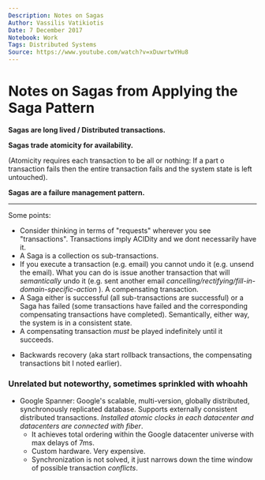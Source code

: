 ```yaml
---
Description: Notes on Sagas
Author: Vassilis Vatikiotis
Date: 7 December 2017
Notebook: Work
Tags: Distributed Systems
Source: https://www.youtube.com/watch?v=xDuwrtwYHu8
---
```


# Notes on Sagas from Applying the Saga Pattern

**Sagas are long lived / Distributed transactions.**

**Sagas trade atomicity for availability.**

(Atomicity requires each transaction to be all or nothing: If a part o
transaction fails then the entire transaction fails and the system state is left
untouched).

**Sagas are a failure management pattern.**

---

Some points:

* Consider thinking in terms of "requests" wherever you see "transactions".
  Transactions imply ACIDity and we dont necessarily have it.
* A Saga is a collection os sub-transactions.
* If you execute a transaction (e.g. email) you cannot undo it (e.g. unsend the
  email). What you can do is issue another transaction that will _semantically_
  undo it (e.g. sent another email
  _cancelling/rectifying/fill-in-domain-specific-action_ ). A compensating
  transaction.
* A Saga either is successful (all sub-transactions are successful) or a Saga
  has failed (some transactions have failed and the corresponding compensating
  transactions have completed). Semantically, either way, the system is in a
  consistent state.
* A compensating transaction _must_ be played indefinitely until it succeeds.

- Backwards recovery (aka start rollback transactions, the compensating
  transactions bit I noted earlier).

### Unrelated but noteworthy, sometimes sprinkled with whoahh

* Google Spanner: Google's scalable, multi-version, globally distributed,
  synchronously replicated database. Supports externally consistent distributed
  transactions. _Installed atomic clocks in each datacenter and datacenters are
  connected with fiber_.
  * It achieves total ordering within the Google datacenter universe with max
    delays of 7ms.
  * Custom hardware. Very expensive.
  * Synchronization is not solved, it just narrows down the time window of
    possible transaction _conflicts_.
